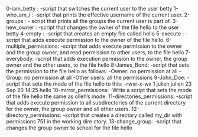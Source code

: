 0-iam_betty :			-script that switches the current user to the user betty
1-who_am_i :			-script that prints the effective username of the current user.
2-groups : 			- script that prints all the groups the current user is part of.
3-new_owner :			-script that changes the owner of the file hello to the user betty
4-empty :   			-script that creates an empty file called hello
5-execute :			-script that adds execute permission to the owner of the file hello.
6-multiple_permissions:		-script that adds execute permission to the owner and the group owner, and read permission to other users, to the file hello
7-everybody:			-script that adds execution permission to the owner, the group owner and the other users, to the file hello
8-James_Bond:			-script that sets the permission to the file hello as follows:
					-Owner: no permission at all
					-Group: no permission at all
					-Other users: all the permissions
9-John_Doe:			-script that sets the mode of the file hello to this: -rwxr-x-wx 1 julien julien 23 Sep 20 14:25 hello
10-mirror_permissions:		-Write a script that sets the mode of the file hello the same as olleh’s mode.
11-directories_permissions:	-script that adds execute permission to all subdirectories of the current directory for the owner, the group owner and all other users.
12-directory_permissions:	-script that creates a directory called my_dir with permissions 751 in the working dire	    	       	     	       	   ctory.
13-change_group:		-script that changes the group owner to school for the file hello